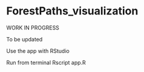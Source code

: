 # ForestPaths_visualization

WORK IN PROGRESS

To be updated

Use the app with RStudio

Run from terminal
Rscript app.R